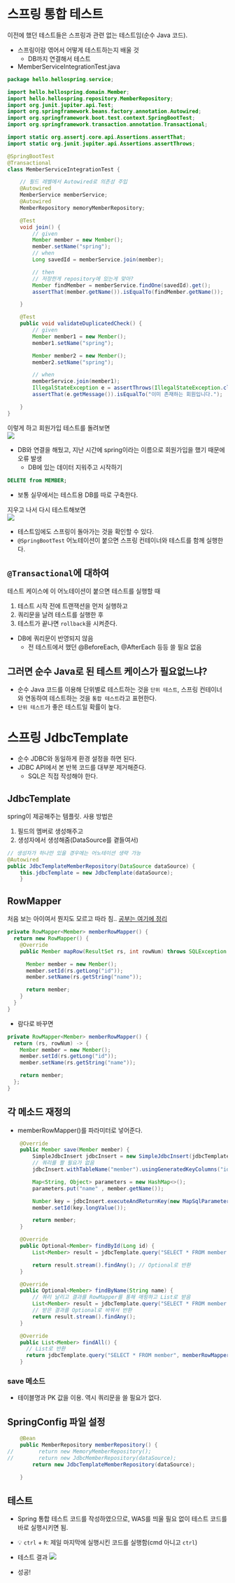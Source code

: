 # 스프링 통합 테스트
이전에 했던 테스트들은 스프링과 관련 없는 테스트임(순수 Java 코드).
- 스프링이랑 엮어서 어떻게 테스트하는지 배울 것
  - DB까지 연결해서 테스트
- MemberServiceIntegrationTest.java
```java
package hello.hellospring.service;

import hello.hellospring.domain.Member;
import hello.hellospring.repository.MemberRepository;
import org.junit.jupiter.api.Test;
import org.springframework.beans.factory.annotation.Autowired;
import org.springframework.boot.test.context.SpringBootTest;
import org.springframework.transaction.annotation.Transactional;

import static org.assertj.core.api.Assertions.assertThat;
import static org.junit.jupiter.api.Assertions.assertThrows;

@SpringBootTest
@Transactional
class MemberServiceIntegrationTest {

    // 필드 레벨에서 Autowired로 의존성 주입
    @Autowired
    MemberService memberService;
    @Autowired
    MemberRepository memoryMemberRepository;

    @Test
    void join() {
        // given
        Member member = new Member();
        member.setName("spring");
        // when
        Long savedId = memberService.join(member);

        // then
        // 저장한게 repository에 있는게 맞아?
        Member findMember = memberService.findOne(savedId).get();
        assertThat(member.getName()).isEqualTo(findMember.getName());

    }

    @Test
    public void validateDuplicatedCheck() {
        // given
        Member member1 = new Member();
        member1.setName("spring");

        Member member2 = new Member();
        member2.setName("spring");

        // when
        memberService.join(member1);
        IllegalStateException e = assertThrows(IllegalStateException.class, () -> memberService.join(member2));
        assertThat(e.getMessage()).isEqualTo("이미 존재하는 회원입니다.");

    }
}
```
이렇게 하고 회원가입 테스트를 돌려보면<br/>
![](img/day10_test1.png)<br/>
- DB와 연결을 해뒀고, 지난 시간에 spring이라는 이름으로 회원가입을 했기 때문에 오류 발생
  - DB에 있는 데이터 지워주고 시작하기
```sql
DELETE from MEMBER;
```
- 보통 실무에서는 테스트용 DB를 따로 구축한다.<br/>

지우고 나서 다시 테스트해보면<br/>
![](img/day10_test2.png)<br/>
- 테스트임에도 스프링이 돌아가는 것을 확인할 수 있다.
- `@SpringBootTest` 어노테이션이 붙으면 스프링 컨테이너와 테스트를 함께 실행한다.

## `@Transactional`에 대하여
테스트 케이스에 이 어노테이션이 붙으면 테스트를 실행할 때 
1) 테스트 시작 전에 트랜잭션을 먼저 실행하고 
2) 쿼리문을 날려 테스트를 실행한 후
3) 테스트가 끝나면 `rollback`을 시켜준다.
- DB에 쿼리문이 반영되지 않음
  - 전 테스트에서 했던 @BeforeEach, @AfterEach 등등 쓸 필요 없음

## 그러면 순수 Java로 된 테스트 케이스가 필요없느냐?
- 순수 Java 코드를 이용해 단위별로 테스트하는 것을 `단위 테스트`, 스프링 컨테이너와 연동하여 테스트하는 것을 `통합 테스트`라고 표현한다.
- `단위 테스트`가 좋은 테스트일 확률이 높다.

# 스프링 JdbcTemplate
- 순수 JDBC와 동일하게 환경 설정을 하면 된다.
- JDBC API에서 본 반복 코드를 대부분 제거해준다.
  - SQL은 직접 작성해야 한다.

## JdbcTemplate
spring이 제공해주는 템플릿. 사용 방법은<br/>
1. 필드의 멤버로 생성해주고
2. 생성자에서 생성해줌(DataSource를 곁들여서)
```java
// 생성자가 하나만 있을 경우에는 어노테이션 생략 가능
@Autowired
public JdbcTemplateMemberRepository(DataSource dataSource) {
    this.jdbcTemplate = new JdbcTemplate(dataSource);
    }
```
## RowMapper<T>
처음 보는 아이여서 뭔지도 모르고 따라 침.. [공부는 여기에 정리]()
```java
private RowMapper<Member> memberRowMapper() {
  return new RowMapper() {
    @Override
    public Member mapRow(ResultSet rs, int rowNum) throws SQLException {

      Member member = new Member();
      member.setId(rs.getLong("id"));
      member.setName(rs.getString("name"));

      return member;
    }
  }
}
```

- 람다로 바꾸면
```java
private RowMapper<Member> memberRowMapper() {
  return (rs, rowNum) -> {
    Member member = new Member();
    member.setId(rs.getLong("id"));
    member.setName(rs.getString("name"));

    return member;
  };
}
```

## 각 메소드 재정의
- memberRowMapper()를 파라미터로 넣어준다.
```java
    @Override
    public Member save(Member member) {
        SimpleJdbcInsert jdbcInsert = new SimpleJdbcInsert(jdbcTemplate);
        // 쿼리를 짤 필요가 없음
        jdbcInsert.withTableName("member").usingGeneratedKeyColumns("id");

        Map<String, Object> parameters = new HashMap<>();
        parameters.put("name" , member.getName());

        Number key = jdbcInsert.executeAndReturnKey(new MapSqlParameterSource(parameters));
        member.setId(key.longValue());

        return member;
    }

    @Override
    public Optional<Member> findById(Long id) {
        List<Member> result = jdbcTemplate.query("SELECT * FROM member WHERE id = ?", memberRowMapper(), id);

        return result.stream().findAny(); // Optional로 반환
    }

    @Override
    public Optional<Member> findByName(String name) {
        // 쿼리 날리고 결과를 RowMapper를 통해 매핑하고 List로 받음
        List<Member> result = jdbcTemplate.query("SELECT * FROM member WHERE name = ?", memberRowMapper(), name);
        // 받은 결과를 Optional로 바꿔서 반환
        return result.stream().findAny();
    }

    @Override
    public List<Member> findAll() {
      // List로 반환
      return jdbcTemplate.query("SELECT * FROM member", memberRowMapper());
    }
```
### save 메소드
- 테이블명과 PK 값을 이용. 역시 쿼리문을 쓸 필요가 없다.

## SpringConfig 파일 설정
```java
    @Bean
    public MemberRepository memberRepository() {
//        return new MemoryMemberRepository();
//        return new JdbcMemberRepository(dataSource);
        return new JdbcTemplateMemberRepository(dataSource);

    }
```

## 테스트
- Spring 통합 테스트 코드를 작성하였으므로, WAS를 띄울 필요 없이 테스트 코드를 바로 실행시키면 됨.
- 💡 `ctrl` + `R`: 제일 마지막에 실행시킨 코드를 실행함(cmd 아니고 `ctrl`)

- 테스트 결과
![](img/day10_jdbcTemplateTest.png)
- 성공!